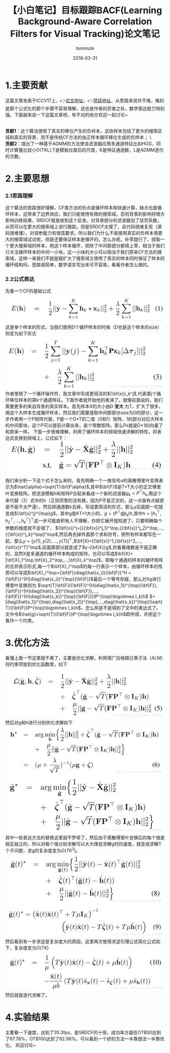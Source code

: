 ﻿---
layout:     post
title:      【小白笔记】目标跟踪BACF(Learning Background-Aware Correlation Filters for Visual Tracking)论文笔记
date:       2018-03-31
author:     tominute
header-img: img/post-bg-desk.jpg
catalog: true
tags:
    - Tracking
---

# 1.主要贡献
这篇文章发表于ICCV17上，👉[论文地址](http://openaccess.thecvf.com/content_ICCV_2017/papers/Galoogahi_Learning_Background-Aware_Correlation_ICCV_2017_paper.pdf)，👉[项目地址](http://www.hamedkiani.com/bacf.html)，从思路来说并不难，难的是那个公式化的那个步骤不容易理解，这也是作者的厉害之处，数学表达能力特别强。下面就来说一下这篇文章吧，有不对的地方欢迎一起讨论~ 

<br />**贡献1**：这个算法使用了真实的移位产生的负样本，这些样本包括了更大的搜索区域和真实的背景，而不是传统CF方法的由正样本循环移位生成的负样本；  \\
<br />**贡献2**：提出了一种基于ADMM的方法使该滤波器应用多通道特征比如HOG，同时计算量比较小O(TKL),T是模板拉直后的尺度，K是特征通道数，L是ADMM迭代的次数。
# 2.主要思想
### 2.1思路理解
这个算法的思路很好理解，CF类方法的优点是循环样本和快速计算，缺点也是循环样本，这带来了边界效应，我们只能使用有限的搜索域，否则背景的影响将增大影响训练结果，SRDCF就是收到这个启发，对背景部分的滤波器加了惩罚系数，从而可以在更大的搜索域上进行跟踪。但是SRDCF太慢了，且代码很难复现（源码很难懂），对调参能力有很高要求。所以我们为什么不直接用真实的负样本用更大的搜索域试试呢，但是还要保证样本是循环的，怎么办呢，补零就行了，提取一个更大搜索域的样本，用这个样本循环，把除了中间那部分都填上零，相当于我们只关注循环样本的中间一小块，这一小块的大小可以相当于我们原来CF方法的搜索域，这样一来我们不就是既扩大了搜索域又使用了真实的样本同时保证了样本的循环结构吗，思路很简单，数学语言写出来可不容易，看看作者怎么做的。  
 
### 2.2公式表达
先看一个CF的基础公式
 ![图一](/img/20180331/1.jpg) 
这是单个样本的形式，当我们使用D个循环样本的时候（D也是这个样本的size）则变为如下形式
![图二](/img/20180331/2.jpg)
作者使用了一个循环操作符，我文章中写成更简洁的${\bf{x}}_k^j$,代表第j个循环移位样本的第k个通道特征。下面作者就开始他的表演了，就像前面说的，我们需要更多的来自背景的真实样本。首先样本X的大小由D **变大** 为T，扩大了很多，用这个大样本生成循环样本，然后我们需要提取中间那部分size为D的部分，这一步作者用一个P矩阵代替，P是一个D×T的二值（0和1）矩阵，1的部分对应大样本的中间那块，这个P可以提前计算出来，是个常数矩阵。那么Px就是D×1的向量了和原来一样。
下面一步很难理解，利用了循环样本的频域快速求解的特性，将表达式变换到频域上，公式如下：
![图三](/img/20180331/3.jpg)

我们来分析一下这个式子怎么来的，首先明确一个一维信号$\alpha$的离散傅里叶变换表示为$\hat{\alpha}=\sqrt{T}\bf{F\alpha}$,其中$\bf{F}$是T×T大小的正交傅里叶变换矩阵。把滤波模板h和矩阵P合起来看成一个新的滤波器$g_k=P^{\top}h_k$,用这个来代替（2）式中的h（正则项里的没有换，因为P不是正交的，这一点我有点疑惑是不是不太严谨），然后把通道数k去掉，写成更简洁的形式，那么y后面那一坨就变成${\bf{x}^j}^{\top}g$，其中g是KT×1大小的，$g=(P^{\top}\bigotimes I_k)h$,其中$h=[h_1^\top,h_2^\top,...,h_k^\top]^{\top}$这一步可能直积有人不理解，你把它展开就知道了，只要明确每个参数的维度就不会错了，
${\bf{x}}^j=[{{\bf{x}}^j_1}^\top,{{\bf{x}}^j_2}^\top,...,{{\bf{x}}^j_k}^\top]^\top$,然后再去掉外面那个求和符号，把所有样本都写在一起，那么$y=[y(1),y(2),...,y(T)]^\top$,$\bf{X}=[{\bf{x}}^1,{\bf{x}}^2,...,{\bf{x}}^T]^\top$,前面那部分就变成了$y-{\bf{X}}g$,你看看维数是不是正确的，显然X是多通道的循环样本构成的矩阵，也可以写成$\bf{X}=[\bf{X}_1^\top,\bf{X}_2^\top,...,\bf{X}_k^\top]$，即每个通道的样本的循环矩阵的合并表示形式,每一个$\bf{X}_i^\top$的每一行表示一个样本，由循环样本的性质可以写成$\bf{X}_i^\top={\bf{F}}diag(\hat{x_i}){\bf{F}}^H ={\bf{F}}^{H}diag(\hat{x_i})^{\top}{\bf{F}}$最后一个等号存疑，那么对Xg进行傅里叶变换则为
$\sqrt{T}\bf{F}[{\bf{F}}^{H}diag(\hat{x_1})^{\top}{\bf{F}},{\bf{F}}^{H}diag(\hat{x_2})^{\top}{\bf{F}},...,{\bf{F}}^{H}diag(\hat{x_k})^{\top}{\bf{F}}](P^{\top}\bigotimes I_k)h$
$=[diag(\hat{x_1})^{\top},diag(\hat{x_2})^{\top},...,diag(\hat{x_k})^{\top}]\sqrt{T}({\bf{F}}P^{\top}\bigotimes I_k)h$，怎么样是不是得到了文中的表达式了。文中令$\hat{g}=\sqrt{T}({\bf{F}}P^{\top}\bigotimes I_k)h$即所得，并把这个看作一个约束。

# 3.优化方法
看懂上面一节这里就不难了，主要是优化求解，利用增广拉格朗日乘子法（ALM）将约束项放到优化函数里，如下
![图四](/img/20180331/4.jpg)
然后对g和h进行分别优化求解如下
![5](/img/20180331/5.jpg)
![6](/img/20180331/6.jpg)
其中一些表达方法的替换这里就不罗嗦了，然后由于离散傅里叶变换后的每个值是相互独立的，所以对每个值分别求解可以大大降低求解g时的速度，就变成求解T个子问题，求g的复杂度变为$O(TK^3)$。
![7](/img/20180331/7.jpg)
![图八](/img/20180331/8.jpg)
然后看到有一步求逆是复杂度大的原因，这里再次使用求逆引理公式简化公式如下，复杂度变为$O(TK)$
![图九](/img/20180331/9.jpg)
然后就是迭代求解了。

# 4.实验结果
主要看一下速度，达到了35.3fps，是SRDCF的十倍，成功率方面在OTB50达到了67.78%，OTB100达到了62.98%。可以看到一个好的方法一半靠想法一半靠优化。
欢迎讨论~



